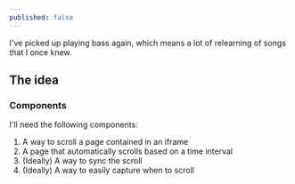 ```yaml
---
published: false
---
```

I've picked up playing bass again, which means a lot of relearning of songs that I once knew.

## The idea

### Components

I'll need the following components:
1. A way to scroll a page contained in an iframe
2. A page that automatically scrolls based on a time interval
3. (Ideally) A way to sync the scroll
4. (Ideally) A way to easily capture when to scroll


